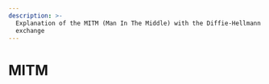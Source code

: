 ```yaml
---
description: >-
  Explanation of the MITM (Man In The Middle) with the Diffie-Hellmann key
  exchange
---
```


# MITM

